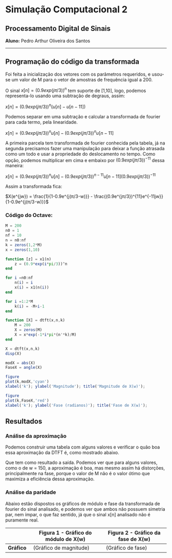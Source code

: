 # Simulação Computacional 2
## Processamento Digital de Sinais

**Aluno:** Pedro Arthur Oliveira dos Santos

---

## Programação do código da transformada

Foi feita a inicialização dos vetores com os parâmetros requeridos, e usou-se um valor de M para o vetor de amostras de frequência igual a 200.

O sinal $x[n] = (0.9exp(jπ/3))^n$ tem suporte de [1,10], logo, podemos representa-lo usando uma subtração de degraus, assim:

$x[n] = (0.9exp(jπ/3))^n(u[n] - u[n-11])$

Podemos separar em uma subtração e calcular a transformada de fourier para cada termo, pela linearidade.

$x[n] = (0.9exp(jπ/3))^nu[n] - (0.9exp(jπ/3))^nu[n-11]$

A primeira parcela tem transformada de fourier conhecida pela tabela, já na segunda precisamos fazer uma manipulação para deixar a função atrasada como um todo e usar a propriedade do deslocamento no tempo. Como opção, podemos multiplicar em cima e embaixo por $(0.9exp(jπ/3))^{-11}$ dessa maneira:

$x[n] = (0.9exp(jπ/3))^nu[n] - (0.9exp(jπ/3))^{n-11}u[n-11] (0.9exp(jπ/3))^{-11}$

Assim a transformada fica:

$X(e^{jw}) = \frac{1}{1-0.9e^{j(π/3-w)}} - \frac{(0.9e^{jπ/3})^{11}e^{-11jw}}{1-0.9e^{j(π/3-w)}}$

### Código do Octave:
```octave
M = 200
n0 = 1
nf = 10
n = n0:nf
k = zeros(1,2*M)
x = zeros(1,10)

function [z] = x1(n)
    z = (0.9*exp(i*pi/3))^n
end

for i =n0:nf
    n(i) = i
    x(i) = x1(n(i))
end

for i =1:2*M
    k(i) = -M+i-1
end

function [X] = dtft(x,n,k)
    M = 200
    X = zeros(M)
    X = x*exp(-1*i*pi*(n'*k)/M)
end

X = dtft(x,n,k)
disp(X)

modX = abs(X)
FaseX = angle(X)

figure
plot(k,modX,'cyan')
xlabel('k'); ylabel('Magnitude'); title('Magnitude de X(w)');

figure
plot(k,FaseX,'red')
xlabel('k'); ylabel('Fase (radianos)'); title('Fase de X(w)');

```

## Resultados

### Análise da aproximação
Podemos construir uma tabela com alguns valores e verificar o quão boa essa aproximação da DTFT é, como mostrado abaixo.

Que tem como resultado a saída. Podemos ver que para alguns valores, como o de w = 150, a aproximação é boa, mas mesmo assim há distorções, principalmente na fase, porque o valor de M não é o valor ótimo que maximiza a eficiência dessa aproximação.

### Análise da paridade
Abaixo estão dispostos os gráficos de módulo e fase da transformada de fourier do sinal analisado, e podemos ver que ambos não possuem simetria par, nem ímpar, o que faz sentido, já que o sinal x[n] analisado não é puramente real.

| | Figura 1 - Gráfico do módulo de X(w) | Figura 2 - Gráfico da fase de X(w) |
|---|---|---|
| **Gráfico** | ![Gráfico de magnitude](data:image/png;base64,iVBORw0KGgoAAAANSUhEUgAAAAEAAAABCAQAAAC1HAwCAAAAC0lEQVR42mNkYAAAAAYAAjCB0C8AAAAASUVORK5CYII=) (Gráfico de magnitude) | ![Gráfico de fase](data:image/png;base64,iVBORw0KGgoAAAANSUhEUgAAAAEAAAABCAQAAAC1HAwCAAAAC0lEQVR42mNkYAAAAAYAAjCB0C8AAAAASUVORK5CYII=) (Gráfico de fase) |


